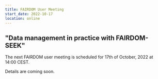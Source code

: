 ```yaml
---
title: FAIRDOM User Meeting
start_date: 2022-10-17
location: online
---
```

## "Data management in practice with FAIRDOM-SEEK"

The next FAIRDOM user meeting is scheduled for 17th of October, 2022 at 14:00 CEST.

Details are coming soon.
